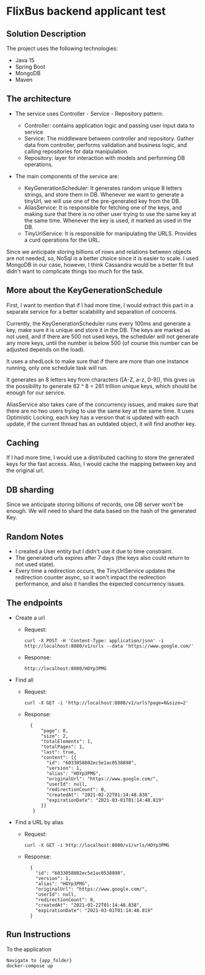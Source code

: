 # FlixBus backend applicant test

## Solution Description

The project uses the following technologies:

* Java 15
* Spring Boot
* MongoDB
* Maven

## The architecture

* The service uses Controller - Service - Repository pattern:
    * Controller: contains application logic and passing user input data to service
    * Service: The middleware between controller and repository. Gather data from controller, 
      performs validation and business logic, and calling repositories for data manipulation.
    * Repository: layer for interaction with models and performing DB operations.
  
* The main components of the service are: 
    * KeyGenerationScheduler: It generates random unique 8 letters strings, and store them in DB.
      Whenever we want to generate a tinyUrl, we will use one of the pre-generated key from the DB.
    * AliasService: It is responsible for fetching one of the keys, and making sure that there is no 
      other user trying to use the same key at the same time. Whenever the key is used, it marked as used in the DB.
    * TinyUrlService: It is responsible for manipulating the URLS. Provides a curd operations for the URL. 
      
Since we anticipate storing billions of rows and relations between objects are not needed, so, NoSql is a better choice
since it is easier to scale. I used MongoDB in our case, however, I think Cassandra would be a better fit but didn't 
want to complicate things too much for the task.

## More about the KeyGenerationSchedule

First, I want to mention that if I had more time, I would extract this part in a separate service 
for a better scalability and separation of concerns.

Currently, the KeyGenerationScheduler runs every 100ms and generate a key, make sure it is unique and store it in the DB.
The keys are marked as not used, and if there are 500 not used keys, the scheduler will not generate any more keys,
until the number is below 500 (of course this number can be adjusted depends on the load).

It uses a shedLock to make sure that if there are more than one instance running, only one schedule task will run.

It generates an 8 letters key from characters ([A-Z, a-z, 0-9]), this gives us the possibility to generate 
62 ^ 8 = 281 trillion unique keys, which should be enough for our service.

AliasService also takes care of the concurrency issues, and makes sure that there are no two users trying to use the 
same key at the same time. It uses Optimistic Locking, each key has a version that is updated with each update, 
if the current thread has an outdated object, it will find another key.

## Caching
If I had more time, I would use a distributed caching to store the generated keys for the fast access. Also, I would 
cache the mapping between key and the original url.

## DB sharding 
Since we anticipate storing billions of records, one DB server won't be enough.
We will need to shard the data based on the hash of the generated Key.

## Random Notes
 * I created a User entity but I didn't use it due to time constraint.
 * The generated urls expires after 7 days (the keys also could return to not used state).
 * Every time a redirection occurs, the TinyUrlService updates the redirection counter async, so it won't impact 
the redirection performance, and also it handles the expected concurrency issues.
   
## The endpoints

* Create a url
  * Request:
    
    ``` curl -X POST -H 'Content-Type: application/json' -i http://localhost:8080/v1/urls --data 'https://www.google.com/' ```
  * Response:
    
    ``` http://localhost:8080/HOYp3PMG ```
    
* Find all
  * Request:
  
    ``` curl -X GET -i 'http://localhost:8080/v1/urls?page=0&size=2' ```
  * Response:
  
    ``` 
      {
          "page": 0,
          "size": 2,
          "totalElements": 1,
          "totalPages": 1,
          "last": true,
          "content": [{
            "id": "6033058802ec5e1ac0538898",
            "version": 1,
            "alias": "HOYp3PMG",
            "originalUrl": "https://www.google.com/",
            "userId": null,
            "redirectionCount": 0,
            "createdAt": "2021-02-22T01:14:48.838",
            "expirationDate": "2021-03-01T01:14:48.819"
          }]
       }
    
* Find a URL by alias
  * Request:
      
    ``` curl -X GET -i http://localhost:8080/v1/urls/HOYp3PMG ```
  * Response:
    ``` 
      {
        "id": "6033058802ec5e1ac0538898",
        "version": 1,
        "alias": "HOYp3PMG",
        "originalUrl": "https://www.google.com/",
        "userId": null,
        "redirectionCount": 0,
        "createdAt": "2021-02-22T01:14:48.838",
        "expirationDate": "2021-03-01T01:14:48.819"
      }
    ```
  
## Run Instructions
  To the application 

    Navigate to {app_folder}
    docker-compose up 